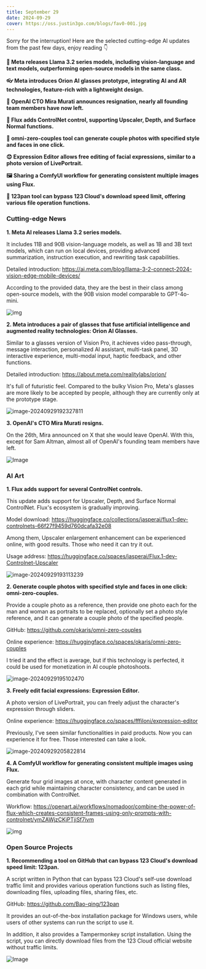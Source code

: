 ```yaml
---
title: September 29
date: 2024-09-29
cover: https://oss.justin3go.com/blogs/fav0-001.jpg
---
```


Sorry for the interruption! Here are the selected cutting-edge AI updates from the past few days, enjoy reading 👇

**🦙 Meta releases Llama 3.2 series models, including vision-language and text models, outperforming open-source models in the same class.**

**👓 Meta introduces Orion AI glasses prototype, integrating AI and AR technologies, feature-rich with a lightweight design.**

**👤 OpenAI CTO Mira Murati announces resignation, nearly all founding team members have now left.**

**🎨 Flux adds ControlNet control, supporting Upscaler, Depth, and Surface Normal functions.**

**📸 omni-zero-couples tool can generate couple photos with specified style and faces in one click.**

**😊 Expression Editor allows free editing of facial expressions, similar to a photo version of LivePortrait.**

**🖼️ Sharing a ComfyUI workflow for generating consistent multiple images using Flux.**

**💾 123pan tool can bypass 123 Cloud's download speed limit, offering various file operation functions.**

### Cutting-edge News

**1. Meta AI releases Llama 3.2 series models.**

It includes 11B and 90B vision-language models, as well as 1B and 3B text models, which can run on local devices, providing advanced summarization, instruction execution, and rewriting task capabilities.

Detailed introduction: https://ai.meta.com/blog/llama-3-2-connect-2024-vision-edge-mobile-devices/

According to the provided data, they are the best in their class among open-source models, with the 90B vision model comparable to GPT-4o-mini.

![img](https://cdn.jsdelivr.net/gh/freelander/oss@master/ai-daily/2024-09-29/461179924_892945479558448_4846394290454647920_n.png?_nc_cat=105&ccb=1-7&_nc_sid=e280be&_nc_ohc=egC6DWc6RaQQ7kNvgFZMUNh&_nc_ht=scontent-hkg1-1.png)

**2. Meta introduces a pair of glasses that fuse artificial intelligence and augmented reality technologies: Orion AI Glasses.**

Similar to a glasses version of Vision Pro, it achieves video pass-through, message interaction, personalized AI assistant, multi-task panel, 3D interactive experience, multi-modal input, haptic feedback, and other functions.

Detailed introduction: https://about.meta.com/realitylabs/orion/

It's full of futuristic feel. Compared to the bulky Vision Pro, Meta's glasses are more likely to be accepted by people, although they are currently only at the prototype stage.

![image-20240929192327811](https://cdn.jsdelivr.net/gh/freelander/oss@master/ai-daily/2024-09-29/image-20240929192327811.png)

**3. OpenAI's CTO Mira Murati resigns.**

On the 26th, Mira announced on X that she would leave OpenAI. With this, except for Sam Altman, almost all of OpenAI's founding team members have left.

![Image](https://cdn.jsdelivr.net/gh/freelander/oss@master/ai-daily/2024-09-29/GYj-rsdaAAAGffE.jpeg)

### AI Art

**1. Flux adds support for several ControlNet controls.**

This update adds support for Upscaler, Depth, and Surface Normal ControlNet. Flux's ecosystem is gradually improving.

Model download: https://huggingface.co/collections/jasperai/flux1-dev-controlnets-66f27f9459d760dcafa32e08

Among them, Upscaler enlargement enhancement can be experienced online, with good results. Those who need it can try it out.

Usage address: https://huggingface.co/spaces/jasperai/Flux.1-dev-Controlnet-Upscaler

![image-20240929193113239](https://cdn.jsdelivr.net/gh/freelander/oss@master/ai-daily/2024-09-29/image-20240929193113239.png)

**2. Generate couple photos with specified style and faces in one click: omni-zero-couples.**

Provide a couple photo as a reference, then provide one photo each for the man and woman as portraits to be replaced, optionally set a photo style reference, and it can generate a couple photo of the specified people.

GitHub: https://github.com/okaris/omni-zero-couples

Online experience: https://huggingface.co/spaces/okaris/omni-zero-couples

I tried it and the effect is average, but if this technology is perfected, it could be used for monetization in AI couple photoshoots.

![image-20240929195102470](https://cdn.jsdelivr.net/gh/freelander/oss@master/ai-daily/2024-09-29/image-20240929195102470.png)

**3. Freely edit facial expressions: Expression Editor.**

A photo version of LivePortrait, you can freely adjust the character's expression through sliders.

Online experience: https://huggingface.co/spaces/fffiloni/expression-editor

Previously, I've seen similar functionalities in paid products. Now you can experience it for free. Those interested can take a look.

![image-20240929205822814](https://cdn.jsdelivr.net/gh/freelander/oss@master/ai-daily/2024-09-29/image-20240929205822814.png)

**4. A ComfyUI workflow for generating consistent multiple images using Flux.**

Generate four grid images at once, with character content generated in each grid while maintaining character consistency, and can be used in combination with ControlNet.

Workflow: https://openart.ai/workflows/nomadoor/combine-the-power-of-flux-which-creates-consistent-frames-using-only-prompts-with-controlnet/ymZAWjzCKjPTjiSf7ivm

![img](https://cdn.jsdelivr.net/gh/freelander/oss@master/ai-daily/2024-09-29/image_ItkpCofx_1726308256579_raw.jpg)

### Open Source Projects

**1. Recommending a tool on GitHub that can bypass 123 Cloud's download speed limit: 123pan.**

A script written in Python that can bypass 123 Cloud's self-use download traffic limit and provides various operation functions such as listing files, downloading files, uploading files, sharing files, etc.

GitHub: https://github.com/Bao-qing/123pan

It provides an out-of-the-box installation package for Windows users, while users of other systems can run the script to use it.

In addition, it also provides a Tampermonkey script installation. Using the script, you can directly download files from the 123 Cloud official website without traffic limits.

![Image](https://cdn.jsdelivr.net/gh/freelander/oss@master/ai-daily/2024-09-29/640-20240929180528707.jpg)
